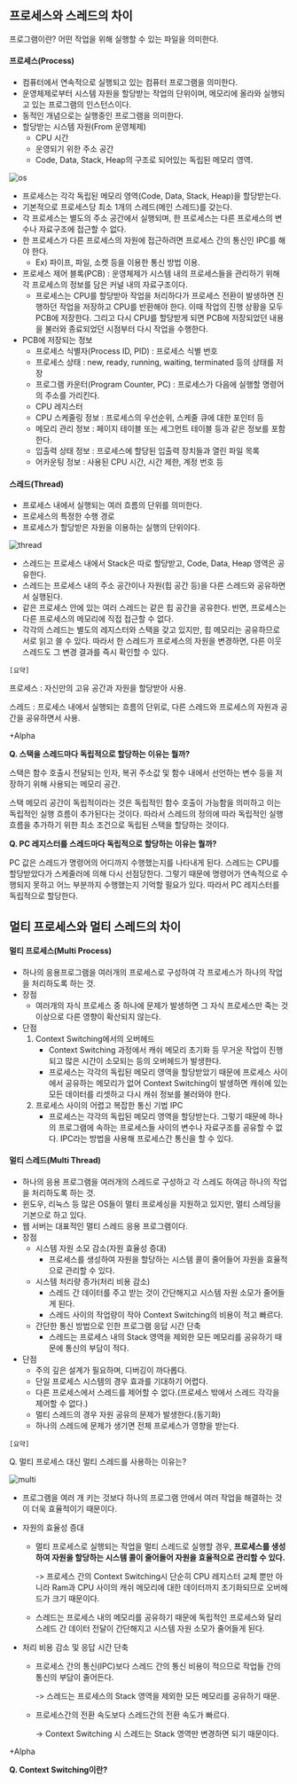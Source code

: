 ## 프로세스와 스레드의 차이

프로그램이란? 어떤 작업을 위해 실행할 수 있는 파일을 의미한다.



#### 프로세스(Process)

- 컴퓨터에서 연속적으로 실행되고 있는 컴퓨터 프로그램을 의미한다.
- 운영체제로부터 시스템 자원을 할당받는 작업의 단위이며, 메모리에 올라와 실행되고 있는 프로그램의 인스턴스이다.
- 동적인 개념으로는 실행중인 프로그램을 의미한다.
- 할당받는 시스템 자원(From 운영체제)
  - CPU 시간
  - 운영되기 위한 주소 공간
  - Code, Data, Stack, Heap의 구조로 되어있는 독립된 메모리 영역.

![os](/Users/woo/Downloads/os.png)

- 프로세스는 각각 독립된 메모리 영역(Code, Data, Stack, Heap)을 할당받는다.
- 기본적으로 프로세스당 최소 1개의 스레드(메인 스레드)를 갖는다.
- 각 프로세스는 별도의 주소 공간에서 실행되며, 한 프로세스는 다른 프로세스의 변수나 자료구조에 접근할 수 없다.
- 한 프로세스가 다른 프로세스의 자원에 접근하려면 프로세스 간의 통신인 IPC를 해야 한다.
  - Ex) 파이프, 파일, 소켓 등을 이용한 통신 방법 이용.
- 프로세스 제어 블록(PCB) : 운영체제가 시스템 내의 프로세스들을 관리하기 위해 각 프로세스의 정보를 담은 커널 내의 자료구조이다.
  - 프로세스는 CPU를 할당받아 작업을 처리하다가 프로세스 전환이 발생하면 진행하던 작업을 저장하고 CPU를 반환해야 한다. 이때 작업의 진행 상황을 모두 PCB에 저장한다. 그리고 다시 CPU를 할당받게 되면 PCB에 저장되었던 내용을 불러와 종료되었던 시점부터 다시 작업을 수행한다.
- PCB에 저장되는 정보
  - 프로세스 식별자(Process ID, PID) : 프로세스 식별 번호
  - 프로세스 상태 : new, ready, running, waiting, terminated 등의 상태를 저장
  - 프로그램 카운터(Program Counter, PC) : 프로세스가 다음에 실행할 명령어의 주소를 가리킨다.
  - CPU 레지스터
  - CPU 스케줄링 정보 : 프로세스의 우선순위, 스케줄 큐에 대한 포인터 등
  - 메모리 관리 정보 : 페이지 테이블 또는 세그먼트 테이블 등과 같은 정보를 포함한다.
  - 입출력 상태 정보 : 프로세스에 할당된 입출력 장치들과 열린 파일 목록
  - 어카운팅 정보 : 사용된 CPU 시간, 시간 제한, 계정 번호 등



#### 스레드(Thread)

- 프로세스 내에서 실행되는 여러 흐름의 단위를 의미한다.
- 프로세스의 특정한 수행 경로
- 프로세스가 할당받은 자원을 이용하는 실행의 단위이다.

![thread](/Users/woo/Downloads/thread.png)

- 스레드는 프로세스 내에서 Stack은 따로 할당받고, Code, Data, Heap 영역은 공유한다.
- 스레드는 프로세스 내의 주소 공간이나 자원(힙 공간 등)을 다른 스레드와 공유하면서 실행된다.
- 같은 프로세스 안에 있는 여러 스레드는 같은 힙 공간을 공유한다. 반면, 프로세스는 다른 프로세스의 메모리에 직접 접근할 수 없다.
- 각각의 스레드는 별도의 레지스터와 스택을 갖고 있지만, 힙 메모리는 공유하므로 서로 읽고 쓸 수 있다. 따라서 한 스레드가 프로세스의 자원을 변경하면, 다른 이웃 스레드도 그 변경 결과를 즉시 확인할 수 있다.



`[요약]`

프로세스 : 자신만의 고유 공간과 자원을 할당받아 사용.

스레드 : 프로세스 내에서 실행되는 흐름의 단위로, 다른 스레드와 프로세스의 자원과 공간을 공유하면서 사용.



+Alpha

**Q. 스택을 스레드마다 독립적으로 할당하는 이유는 뭘까?**

스택은 함수 호출시 전달되는 인자, 복귀 주소값 및 함수 내에서 선언하는 변수 등을 저장하기 위해 사용되는 메모리 공간.

스택 메모리 공간이 독립적이라는 것은 독립적인 함수 호출이 가능함을 의미하고 이는 독립적인 실행 흐름이 추가된다는 것이다. 따라서 스레드의 정의에 따라 독립적인 실행 흐름을 추가하기 위한 최소 조건으로 독립된 스택을 할당하는 것이다.



**Q. PC 레지스터를 스레드마다 독립적으로 할당하는 이유는 뭘까?**

PC 값은 스레드가 명령어의 어디까지 수행했는지를 나타내게 된다. 스레드는 CPU를 할당받았다가 스케줄러에 의해 다시 선점당한다. 그렇기 때문에 명령어가 연속적으로 수행되지 못하고 어느 부분까지 수행했는지 기억할 필요가 있다. 따라서 PC 레지스터를 독립적으로 할당한다.



## 멀티 프로세스와 멀티 스레드의 차이

#### 멀티 프로세스(Multi Process)

- 하나의 응용프로그램을 여러개의 프로세스로 구성하여 각 프로세스가 하나의 작업을 처리하도록 하는 것.
- 장점
  - 여러개의 자식 프로세스 중 하나에 문제가 발생하면 그 자식 프로세스만 죽는 것 이상으로 다른 영향이 확산되지 않는다.
- 단점
  1. Context Switching에서의 오버헤드
     - Context Switching 과정에서 캐쉬 메모리 초기화 등 무거운 작업이 진행되고 많은 시간이 소모되는 등의 오버헤드가 발생한다.
     - 프로세스는 각각의 독립된 메모리 영역을 할당받았기 때문에 프로세스 사이에서 공유하는 메모리가 없어 Context Switching이 발생하면 캐쉬에 있는 모든 데이터를 리셋하고 다시 캐쉬 정보를 불러와야 한다.
  2. 프로세스 사이의 어렵고 복잡한 통신 기법 IPC
     - 프로세스는 각각의 독립된 메모리 영역을 할당받는다. 그렇기 때문에 하나의 프로그램에 속하는 프로세스들 사이의 변수나 자료구조를 공유할 수 없다. IPC라는 방법을 사용해 프로세스간 통신을 할 수 있다.



#### 멀티 스레드(Multi Thread)

- 하나의 응용 프로그램을 여러개의 스레드로 구성하고 각 스레도 하여금 하나의 작업을 처리하도록 하는 것.
- 윈도우, 리눅스 등 많은 OS들이 멀티 프로세싱을 지원하고 있지만, 멀티 스레딩을 기본으로 하고 있다.
- 웹 서버는 대표적인 멀티 스레드 응용 프로그램이다.
- 장점
  - 시스템 자원 소모 감소(자원 효율성 증대)
    - 프로세스를 생성하여 자원을 할당하는 시스템 콜이 줄어들어 자원을 효율적으로 관리할 수 있다.
  - 시스템 처리량 증가(처리 비용 감소)
    - 스레드 간 데이터를 주고 받는 것이 간단해지고 시스템 자원 소모가 줄어들게 된다.
    - 스레드 사이의 작업량이 작아 Context Switching의 비용이 적고 빠르다.
  - 간단한 통신 방법으로 인한 프로그램 응답 시간 단축
    - 스레드는 프로세스 내의 Stack 영역을 제외한 모든 메모리를 공유하기 때문에 통신의 부담이 적다.
- 단점
  - 주의 깊은 설계가 필요하며, 디버깅이 까다롭다.
  - 단일 프로세스 시스템의 경우 효과를 기대하기 어렵다.
  - 다른 프로세스에서 스레드를 제어할 수 없다.(프로세스 밖에서 스레드 각각을 제어할 수 없다.)
  - 멀티 스레드의 경우 자원 공유의 문제가 발생한다.(동기화)
  - 하나의 스레드에 문제가 생기면 전체 프로세스가 영향을 받는다.



`[요약]`

Q. 멀티 프로세스 대신 멀티 스레드를 사용하는 이유는?

![multi](/Users/woo/Downloads/multi.png)

- 프로그램을 여러 개 키는 것보다 하나의 프로그램 안에서 여러 작업을 해결하는 것이 더욱 효율적이기 때문이다.

- 자원의 효율성 증대

  - 멀티 프로세스로 실행되는 작업을 멀티 스레드로 실행할 경우, **프로세스를 생성하여 자원을 할당하는 시스템 콜이 줄어들어 자원을 효율적으로 관리할 수 있다.**

    -> 프로세스 간의 Context Switching시 단순히 CPU 레지스터 교체 뿐만 아니라 Ram과 CPU 사이의 캐쉬 메모리에 대한 데이터까지 초기화되므로 오버헤드가 크기 때문이다.

  - 스레드는 프로세스 내의 메모리를 공유하기 때문에 독립적인 프로세스와 달리 스레드 간 데이터 전달이 간단해지고 시스템 자원 소모가 줄어들게 된다.

- 처리 비용 감소 및 응답 시간 단축

  - 프로세스 간의 통신(IPC)보다 스레드 간의 통신 비용이 적으므로 작업들 간의 통신의 부담이 줄어든다.

    -> 스레드는 프로세스의 Stack 영역을 제외한 모든 메모리를 공유하기 때문.

  - 프로세스간의 전환 속도보다 스레드간의 전환 속도가 빠르다.

    -> Context Switching 시 스레드는 Stack 영역만 변경하면 되기 때문이다.



+Alpha

**Q. Context Switching이란?**











































